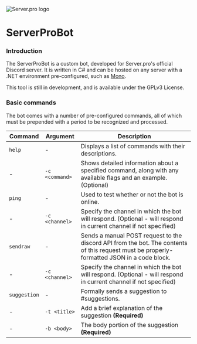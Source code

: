 ![Server.pro logo](https://i.imgur.com/qEKFWKq.png)

# ServerProBot

### Introduction
The ServerProBot is a custom bot, developed for Server.pro's official Discord server. It is written in C# and can be hosted on any server with a .NET environment pre-configured, such as [Mono](https://www.mono-project.com/download/stable/#download-lin).

This tool is still in development, and is available under the GPLv3 License.

### Basic commands
The bot comes with a number of pre-configured commands, all of which must be prepended with a period to be recognized and processed.

|Command|Argument|Description|
|--|--|--|
|`help`|-|Displays a list of commands with their descriptions.|
|-|`-c <command>`|Shows detailed information about a specified command, along with any available flags and an example. (Optional)|
|`ping`|-|Used to test whether or not the bot is online.|
|-|`-c <channel>`|Specify the channel in which the bot will respond. (Optional - will respond in current channel if not specified)|
|`sendraw`|-|Sends a manual POST request to the discord API from the bot. The contents of this request must be properly-formatted JSON in a code block.|
|-|`-c <channel>`|Specify the channel in which the bot will respond. (Optional - will respond in current channel if not specified)|
|`suggestion`|-|Formally sends a suggestion to #suggestions.|
|-|`-t <title>`|Add a brief explanation of the suggestion **(Required)**|
|-|`-b <body>`|The body portion of the suggestion **(Required)**|



